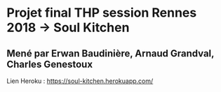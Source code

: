 # Projet final THP session Rennes 2018 -> Soul Kitchen

## Mené par Erwan Baudinière, Arnaud Grandval, Charles Genestoux 

Lien Heroku : https://soul-kitchen.herokuapp.com/
